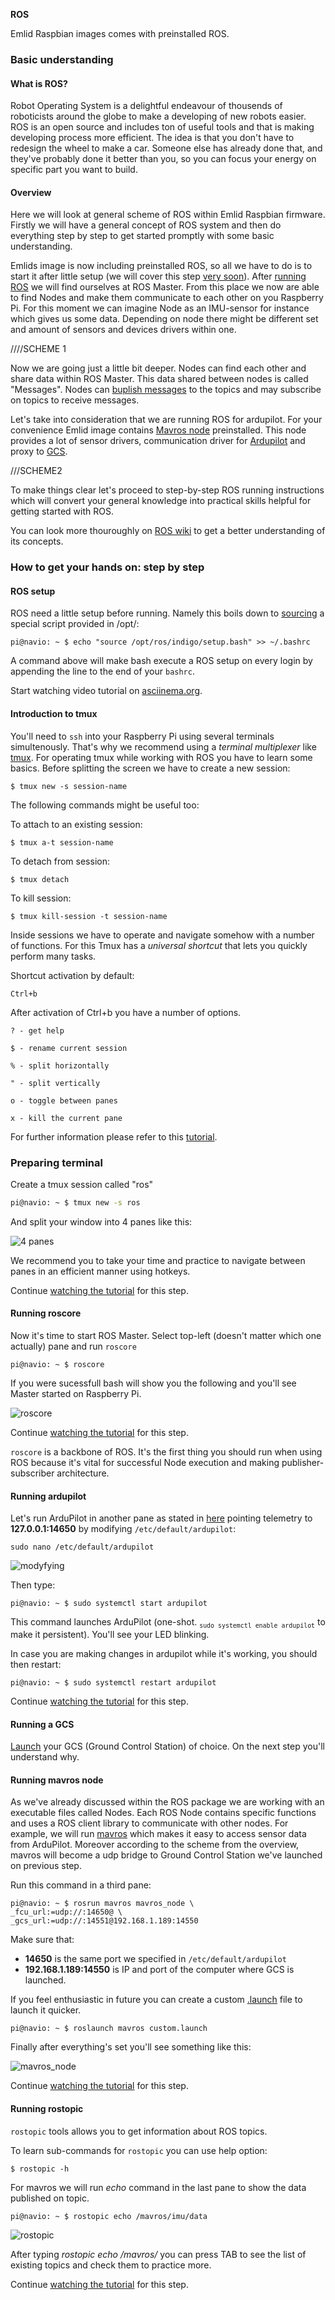 **ROS**

Emlid Raspbian images comes with preinstalled ROS.

### Basic understanding

#### What is ROS?

Robot Operating System is a delightful endeavour of thousends of roboticists around the globe to make a developing of new robots easier. ROS is an open source and includes ton of useful tools and that is making developing process more efficient. The idea is that you don't have to redesign the wheel to make a car. Someone else has already done that, and they've probably done it better than you, so you can focus your energy on specific part you want to build.

#### Overview

Here we will look at general scheme of ROS within Emlid Raspbian firmware. Firstly we will have a general concept of ROS system and then do everything step by step to get started promptly with some basic understanding. 

Emlids image is now including preinstalled ROS, so all we have to do is to start it after little setup (we will cover this step [very soon](#ros-setup)). After [running ROS](#running-roscore) we will find ourselves at ROS Master.
From this place we now are able to find Nodes and make them communicate to each other on you Raspberry Pi. For this moment we can imagine Node as an IMU-sensor for instance which gives us some data. Depending on node there might be different set and amount of sensors and devices drivers within one. 

////SCHEME 1


Now we are going just a little bit deeper. Nodes can find each other and share data within ROS Master. This data shared between nodes is called "Messages". Nodes can [buplish messages](#running-rostopic) to the topics  and may subscribe on topics to receive messages.

Let's take into consideration that we are running ROS for ardupilot. For your convenience Emlid image contains [Mavros node](#running-mavros-node) preinstalled. This node provides a lot of sensor drivers, communication driver for [Ardupilot](#running-ardupilot) and proxy to [GCS](#running-a-gcs).

///SCHEME2

To make things clear let's proceed to step-by-step ROS running instructions which will convert your general knowledge into practical skills helpful for getting started with ROS. 

You can look more thouroughly on [ROS wiki](http://wiki.ros.org/) to get a better understanding of its concepts. 



### How to get your hands on: step by step
#### ROS setup

ROS need a little setup before running. Namely this boils down to [sourcing](http://superuser.com/questions/176783/what-is-the-difference-between-executing-a-bash-script-and-sourcing-a-bash-scrip) a special script provided in /opt/:

```
pi@navio: ~ $ echo "source /opt/ros/indigo/setup.bash" >> ~/.bashrc
```
A command above will make bash execute a ROS setup on every login by appending the line to the end of your ```bashrc```.

Start watching video tutorial on <a href="https://asciinema.org/a/abkuvzfx8yg7aekcwow7udoq3?t=0" target="_blank">asciinema.org</a>.

#### Introduction to tmux
You'll need to ```ssh``` into your Raspberry Pi using several terminals simultenously. That's why we recommend using a *terminal multiplexer* like [tmux](https://tmux.github.io/).
For operating tmux while working with ROS you have to learn some basics. 
Before splitting the screen we have to create a new session:

```no-highlight
$ tmux new -s session-name
```

The following commands might be useful too:


To attach to an existing session:

```no-highlight
$ tmux a-t session-name
```

To detach from session:
```no-highlight
$ tmux detach
```
To kill session:
```no-highlight
$ tmux kill-session -t session-name
```

Inside sessions we have to operate and navigate somehow with a number of functions. For this Tmux has a *universal shortcut* that lets you quickly perform many tasks. 

Shortcut activation by default:
```no-highlight
Ctrl+b
```
After activation of Ctrl+b you have a number of options.

```no-highlight
? - get help

$ - rename current session

% - split horizontally

" - split vertically

o - toggle between panes

x - kill the current pane
```

For further information please refer to this [tutorial](https://danielmiessler.com/study/tmux/#basics).


### Preparing terminal
Create a tmux session called "ros"

```bash
pi@navio: ~ $ tmux new -s ros
```
And split your window into 4 panes like this:

![4 panes](img/ros/4panes.png)

We recommend you to take your time and practice to navigate between panes in an efficient manner using hotkeys.

Continue <a href="https://asciinema.org/a/abkuvzfx8yg7aekcwow7udoq3?t=57" target="_blank">watching the tutorial</a> for this step.


#### Running roscore

Now it's time to start ROS Master. Select top-left (doesn't matter which one actually) pane and run ```roscore```

```
pi@navio: ~ $ roscore
```
If you were sucessfull bash will show you the following and you'll see Master started on Raspberry Pi.

![roscore](img/ros/roscore.png)

Continue <a href="https://asciinema.org/a/abkuvzfx8yg7aekcwow7udoq3?t=2:20" target="_blank">watching the tutorial</a> for this step.

```roscore``` is a backbone of ROS. It's the first thing you should run when using ROS because it's vital for successful Node execution and making publisher-subscriber architecture.

#### Running ardupilot

Let's run ArduPilot in another pane as stated in [here](../Navio-APM/installation-and-running/#autostarting-ardupilot-on-boot) pointing telemetry to **127.0.0.1:14650**
by modifying ```/etc/default/ardupilot```:

```no-highlight
sudo nano /etc/default/ardupilot
```

![modyfying](img/ros/ardupilot-default-ip-port.png)

Then type:

```
pi@navio: ~ $ sudo systemctl start ardupilot
```

This command launches ArduPilot (one-shot. <sub>```sudo systemctl enable ardupilot```</sub> to make it persistent). You'll see your LED blinking.

In case you are making changes in ardupilot while it's working, you should then restart:

```
pi@navio: ~ $ sudo systemctl restart ardupilot
```

Continue <a href="https://asciinema.org/a/abkuvzfx8yg7aekcwow7udoq3?t=3:40" target="_blank">watching the tutorial</a> for this step.

#### Running a GCS

[Launch](../Navio-APM/installation-and-running/#connecting-to-the-gcs) your GCS (Ground Control Station) of choice. On the next step you'll understand why. 

#### Running mavros node

As we've already discussed within the ROS package we are working with an executable files called Nodes. Each ROS Node contains specific functions and uses a ROS client library to communicate with other nodes. For example, we will run [mavros](http://wiki.ros.org/mavros) which makes it easy to access sensor data from ArduPilot. Moreover according to the scheme from the overview, mavros will become a udp bridge to Ground Control Station we've launched on previous step.

Run this command in a third pane:

```
pi@navio: ~ $ rosrun mavros mavros_node \
_fcu_url:=udp://:14650@ \
_gcs_url:=udp://:14551@192.168.1.189:14550
```
Make sure that:
- **14650**  is the same port we specified in ```/etc/default/ardupilot```
- **192.168.1.189:14550** is IP and port of the computer where GCS is launched.

If you feel enthusiastic in future you can create a custom [.launch](http://wiki.ros.org/mavros#Usage) file to launch it quicker. 

```
pi@navio: ~ $ roslaunch mavros custom.launch
```

Finally after everything's set you'll see something like this:

![mavros_node](img/ros/mavros_node.png)

Continue <a href="https://asciinema.org/a/abkuvzfx8yg7aekcwow7udoq3?t=5:06" target="_blank">watching the tutorial</a> for this step.

#### Running rostopic

``rostopic`` tools allows you to get information about ROS topics.

To learn sub-commands for ``rostopic`` you can use help option:
```
$ rostopic -h
```

For mavros we will run *echo* command in the last pane to show the data published on topic.

```
pi@navio: ~ $ rostopic echo /mavros/imu/data
```

![rostopic](img/ros/rostopic.png)


After typing *rostopic echo /mavros/* you can press TAB to see the list of existing topics and check them to practice more.

Continue <a href="https://asciinema.org/a/abkuvzfx8yg7aekcwow7udoq3?t=6:49" target="_blank">watching the tutorial</a> for this step.


